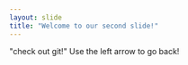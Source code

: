 ```yaml
---
layout: slide
title: "Welcome to our second slide!"
---
```

"check out git!"
Use the left arrow to go back!
